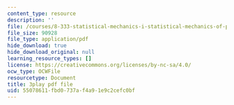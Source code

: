 ```yaml
---
content_type: resource
description: ''
file: /courses/8-333-statistical-mechanics-i-statistical-mechanics-of-particles-fall-2013/55078611fbd0737af4a91e9c2cefc0bf_ybCsMYk5xMg.pdf
file_size: 90928
file_type: application/pdf
hide_download: true
hide_download_original: null
learning_resource_types: []
license: https://creativecommons.org/licenses/by-nc-sa/4.0/
ocw_type: OCWFile
resourcetype: Document
title: 3play pdf file
uid: 55078611-fbd0-737a-f4a9-1e9c2cefc0bf
---
```

